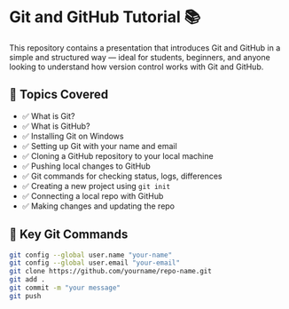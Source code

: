 # Git and GitHub Tutorial 📚

This repository contains a presentation that introduces Git and GitHub in a simple and structured way — ideal for students, beginners, and anyone looking to understand how version control works with Git and GitHub.

## 📌 Topics Covered

- ✅ What is Git?
- ✅ What is GitHub?
- ✅ Installing Git on Windows
- ✅ Setting up Git with your name and email
- ✅ Cloning a GitHub repository to your local machine
- ✅ Pushing local changes to GitHub
- ✅ Git commands for checking status, logs, differences
- ✅ Creating a new project using `git init`
- ✅ Connecting a local repo with GitHub
- ✅ Making changes and updating the repo

## 🧠 Key Git Commands

```bash
git config --global user.name "your-name"
git config --global user.email "your-email"
git clone https://github.com/yourname/repo-name.git
git add .
git commit -m "your message"
git push
